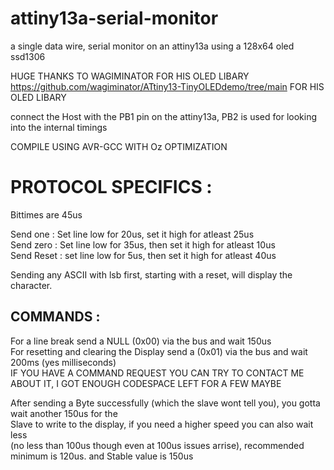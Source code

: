 # attiny13a-serial-monitor
a single data wire, serial monitor on an attiny13a using a 128x64 oled ssd1306

HUGE THANKS TO WAGIMINATOR FOR HIS OLED LIBARY https://github.com/wagiminator/ATtiny13-TinyOLEDdemo/tree/main
FOR HIS OLED LIBARY

connect the Host with the PB1 pin on the attiny13a, PB2 is used for looking into the internal timings

COMPILE USING AVR-GCC WITH Oz OPTIMIZATION

# PROTOCOL SPECIFICS :  
Bittimes are 45us  
  
Send one : Set line low for 20us, set it high for atleast 25us  
Send zero : Set line low for 35us, then set it high for atleast 10us  
Send Reset : set line low for 5us, then set it high for atleast 40us  
  
Sending any ASCII with lsb first, starting with a reset, will display the character.  
  
## COMMANDS :  
For a line break send a NULL (0x00) via the bus and wait 150us  
For resetting and clearing the Display send a (0x01) via the bus and wait 200ms (yes milliseconds)  
IF YOU HAVE A COMMAND REQUEST YOU CAN TRY TO CONTACT ME ABOUT IT, I GOT ENOUGH CODESPACE LEFT FOR A FEW MAYBE  
  
After sending a Byte successfully (which the slave wont tell you), you gotta wait another 150us for the    
Slave to write to the display, if you need a higher speed you can also wait less   
(no less than 100us though even at 100us issues arrise), recommended minimum is 120us. and Stable value is 150us  
